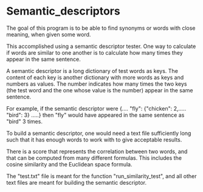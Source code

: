# Semantic_descriptors

The goal of this program is to be able to find synonyms 
or words with close meaning, when given some word. 

This accomplished using a semantic descriptor tester.
One way to calculate if words are similar to one 
another is to calculate how many times they appear in the same sentence.

A semantic descriptor is a long dictionary of test words as keys. The 
content of each key is another dictionary with more words as keys and 
numbers as values. The number indicates how many times the two keys
(the test word and the one whose value is the number)
appear in the same sentence.

For example, if the semantic descriptor were
{.... "fly": {"chicken": 2,..... "bird": 3} .....}
then "fly" would have appeared in the same sentence as "bird" 3 times. 

To build a semantic descriptor, one would need a text file sufficiently
long such that it has enough words to work with to give acceptable results.

There is a score that represents the correlation
between two words, and that can be computed from many different formulas. 
This includes the cosine similarity and the Euclidean space formula.

The "test.txt" file is meant for the function "run_similarity_test", 
and all other text files are meant for building the semantic descriptor. 
